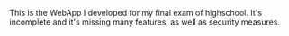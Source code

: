 This is the WebApp I developed for my final exam of highschool.
It's incomplete and it's missing many features, as well as security measures.
